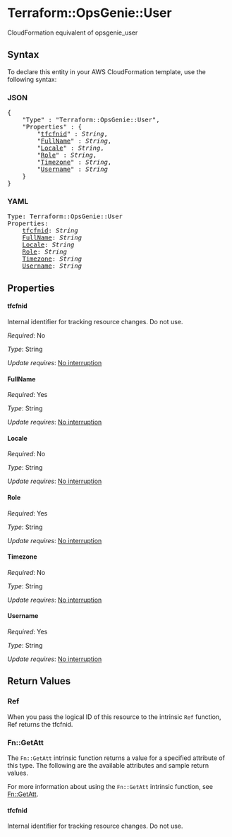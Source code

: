 # Terraform::OpsGenie::User

CloudFormation equivalent of opsgenie_user

## Syntax

To declare this entity in your AWS CloudFormation template, use the following syntax:

### JSON

<pre>
{
    "Type" : "Terraform::OpsGenie::User",
    "Properties" : {
        "<a href="#tfcfnid" title="tfcfnid">tfcfnid</a>" : <i>String</i>,
        "<a href="#fullname" title="FullName">FullName</a>" : <i>String</i>,
        "<a href="#locale" title="Locale">Locale</a>" : <i>String</i>,
        "<a href="#role" title="Role">Role</a>" : <i>String</i>,
        "<a href="#timezone" title="Timezone">Timezone</a>" : <i>String</i>,
        "<a href="#username" title="Username">Username</a>" : <i>String</i>
    }
}
</pre>

### YAML

<pre>
Type: Terraform::OpsGenie::User
Properties:
    <a href="#tfcfnid" title="tfcfnid">tfcfnid</a>: <i>String</i>
    <a href="#fullname" title="FullName">FullName</a>: <i>String</i>
    <a href="#locale" title="Locale">Locale</a>: <i>String</i>
    <a href="#role" title="Role">Role</a>: <i>String</i>
    <a href="#timezone" title="Timezone">Timezone</a>: <i>String</i>
    <a href="#username" title="Username">Username</a>: <i>String</i>
</pre>

## Properties

#### tfcfnid

Internal identifier for tracking resource changes. Do not use.

_Required_: No

_Type_: String

_Update requires_: [No interruption](https://docs.aws.amazon.com/AWSCloudFormation/latest/UserGuide/using-cfn-updating-stacks-update-behaviors.html#update-no-interrupt)

#### FullName

_Required_: Yes

_Type_: String

_Update requires_: [No interruption](https://docs.aws.amazon.com/AWSCloudFormation/latest/UserGuide/using-cfn-updating-stacks-update-behaviors.html#update-no-interrupt)

#### Locale

_Required_: No

_Type_: String

_Update requires_: [No interruption](https://docs.aws.amazon.com/AWSCloudFormation/latest/UserGuide/using-cfn-updating-stacks-update-behaviors.html#update-no-interrupt)

#### Role

_Required_: Yes

_Type_: String

_Update requires_: [No interruption](https://docs.aws.amazon.com/AWSCloudFormation/latest/UserGuide/using-cfn-updating-stacks-update-behaviors.html#update-no-interrupt)

#### Timezone

_Required_: No

_Type_: String

_Update requires_: [No interruption](https://docs.aws.amazon.com/AWSCloudFormation/latest/UserGuide/using-cfn-updating-stacks-update-behaviors.html#update-no-interrupt)

#### Username

_Required_: Yes

_Type_: String

_Update requires_: [No interruption](https://docs.aws.amazon.com/AWSCloudFormation/latest/UserGuide/using-cfn-updating-stacks-update-behaviors.html#update-no-interrupt)

## Return Values

### Ref

When you pass the logical ID of this resource to the intrinsic `Ref` function, Ref returns the tfcfnid.

### Fn::GetAtt

The `Fn::GetAtt` intrinsic function returns a value for a specified attribute of this type. The following are the available attributes and sample return values.

For more information about using the `Fn::GetAtt` intrinsic function, see [Fn::GetAtt](https://docs.aws.amazon.com/AWSCloudFormation/latest/UserGuide/intrinsic-function-reference-getatt.html).

#### tfcfnid

Internal identifier for tracking resource changes. Do not use.

